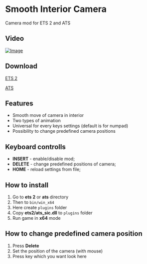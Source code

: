 # Smooth Interior Camera

Camera mod for ETS 2 and ATS

## Video

[![Image](http://img.youtube.com/vi/M6WYAOJAsMQ/0.jpg)](http://www.youtube.com/watch?v=M6WYAOJAsMQ)

## Download

[ETS 2](https://github.com/Harry09/Smooth-Interior-Camera)

[ATS](https://github.com/Harry09/Smooth-Interior-Camera)

## Features

- Smooth move of camera in interior
- Two types of animation
- Universal for every keys settings (default is for numpad)
- Possibility to change predefined camera positions

## Keyboard controlls

- **INSERT** - enable/disable mod;
- **DELETE** - change predefined positions of camera;
- **HOME** - reload settings from file;

## How to install

1. Go to **ets 2** or **ats** directory
1. Then to `bin/win_x64`
1. Here create `plugins` folder
1. Copy **ets2/ats_sic.dll** to `plugins` folder
1. Run game in **x64** mode

## How to change predefined camera position

1. Press **Delete**
1. Set the position of the camera (with mouse)
1. Press key which you want look here
